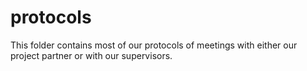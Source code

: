 # protocols

This folder contains most of our protocols of meetings with either our project partner or with our supervisors.